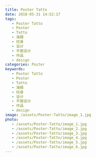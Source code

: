 ```yaml
---
title: Poster Tatto
date: 2018-05-31 14:52:17
tags:
   - Poster Tatto
   - Poster
   - Tatto
   - 海报
   - 纹身
   - 设计
   - 平面设计
   - 作品
   - design
categories: Poster
keywords:
   - Poster Tatto
   - Poster
   - Tatto
   - 海报
   - 纹身
   - 设计
   - 平面设计
   - 作品
   - design
image: /assets/Poster-Tatto/image_1.jpg
photo:
   - /assets/Poster-Tatto/image_1.jpg
   - /assets/Poster-Tatto/image_2.jpg
   - /assets/Poster-Tatto/image_3.jpg
   - /assets/Poster-Tatto/image_4.jpg
   - /assets/Poster-Tatto/image_5.jpg
   - /assets/Poster-Tatto/image_6.jpg
---
```

